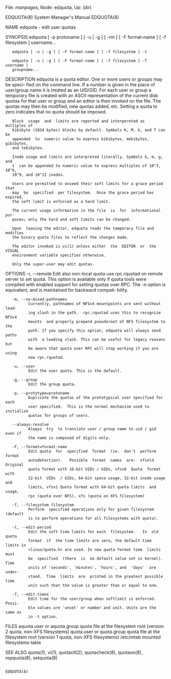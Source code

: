 File: *manpages*,  Node: edquota,  Up: (dir)

EDQUOTA(8)                  System Manager's Manual                 EDQUOTA(8)



NAME
       edquota - edit user quotas

SYNOPSIS
       edquota  [  -p  protoname ] [ -u | -g ] [ -rm ] [ -F format-name ] [ -f
       filesystem ] username...

       edquota [ -u | -g ] [ -F format-name ] [ -f filesystem ] -t

       edquota [ -u | -g ] [ -F format-name ] [ -f filesystem ] -T  username |
       groupname...

DESCRIPTION
       edquota  is  a quota editor.  One or more users or groups may be speci‐
       fied on the command line.  If  a  number  is  given  in  the  place  of
       user/group  name  it is treated as an UID/GID. For each user or group a
       temporary file is created with an ASCII representation of  the  current
       disk quotas for that user or group and an editor is then invoked on the
       file.  The quotas may then be modified, new quotas added, etc.  Setting
       a quota to zero indicates that no quota should be imposed.

       Block  usage  and  limits are reported and interpereted as multiples of
       kibibyte (1024 bytes) blocks by default. Symbols K, M, G, and T can  be
       appended  to  numeric value to express kibibytes, mebibytes, gibibytes,
       and tebibytes.

       Inode usage and limits are interpreted literally. Symbols k, m, g,  and
       t  can be appended to numeric value to express multiples of 10^3, 10^6,
       10^9, and 10^12 inodes.

       Users are permitted to exceed their soft limits for a grace period that
       may  be  specified  per filesystem.  Once the grace period has expired,
       the soft limit is enforced as a hard limit.

       The current usage information in the file  is  for  informational  pur‐
       poses; only the hard and soft limits can be changed.

       Upon  leaving the editor, edquota reads the temporary file and modifies
       the binary quota files to reflect the changes made.

       The editor invoked is vi(1) unless either  the  EDITOR  or  the  VISUAL
       environment variable specifies otherwise.

       Only the super-user may edit quotas.

OPTIONS
       -r, --remote
              Edit  also  non-local  quota use rpc.rquotad on remote server to
              set quota.  This option is available only if  quota  tools  were
              compiled  with enabled support for setting quotas over RPC.  The
              -n option is equivalent, and is maintained for backward compati‐
              bility.

       -m, --no-mixed-pathnames
              Currently, pathnames of NFSv4 mountpoints are sent without lead‐
              ing slash in the path.  rpc.rquotad uses this to recognize NFSv4
              mounts  and properly prepend pseudoroot of NFS filesystem to the
              path. If you specify this option, edquota will always send paths
              with  a leading slash. This can be useful for legacy reasons but
              be aware that quota over RPC will stop working if you are  using
              new rpc.rquotad.

       -u, --user
              Edit the user quota. This is the default.

       -g, --group
              Edit the group quota.

       -p, --prototype=protoname
              Duplicate the quotas of the prototypical user specified for each
              user specified.  This is the normal mechanism used to initialize
              quotas for groups of users.

       --always-resolve
              Always  try  to translate user / group name to uid / gid even if
              the name is composed of digits only.

       -F, --format=format-name
              Edit quota  for  specified  format  (ie.  don't  perform  format
              autodetection).   Possible  format  names  are:  vfsold Original
              quota format with 16-bit UIDs / GIDs, vfsv0  Quota  format  with
              32-bit  UIDs  / GIDs, 64-bit space usage, 32-bit inode usage and
              limits, vfsv1 Quota format with 64-bit quota limits  and  usage,
              rpc (quota over NFS), xfs (quota on XFS filesystem)

       -f, --filesystem filesystem
              Perform  specified operations only for given filesystem (default
              is to perform operations for all filesystems with quota).

       -t, --edit-period
              Edit the soft time limits for each  filesystem.   In  old  quota
              format  if  the time limits are zero, the default time limits in
              <linux/quota.h> are used. In new quota format time  limits  must
              be  specified  (there  is  no default value set in kernel). Time
              units of 'seconds', 'minutes', 'hours', and  'days'  are  under‐
              stood.  Time  limits  are  printed in the greatest possible time
              unit such that the value is greater than or equal to one.

       -T, --edit-times
              Edit time for the user/group when softlimit is enforced.  Possi‐
              ble values are 'unset' or number and unit. Units are the same as
              in -t option.

FILES
       aquota.user or aquota.group
                           quota file at the filesystem root (version 2 quota,
                           non-XFS filesystems)
       quota.user or quota.group
                           quota file at the filesystem root (version 1 quota,
                           non-XFS filesystems)
       /etc/mtab           mounted filesystems table

SEE ALSO
       quota(1), vi(1), quotactl(2), quotacheck(8),  quotaon(8),  repquota(8),
       setquota(8)



                                                                    EDQUOTA(8)
